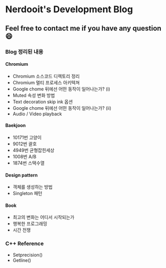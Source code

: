 # Nerdooit's Development Blog

## Feel free to contact me if you have any question :smile:

### Blog 정리된 내용
#### Chromium
- Chromium 소스코드 디렉토리 정리
- Chromium 멀티 프로세스 아키텍쳐
- Google chome 뒤에선 어떤 동작이 일어나는가? (i)
- Muted 속성 변화 방법
- Text decoration skip ink 옵션
- Google chome 뒤에선 어떤 동작이 일어나는가? (ii)
- Audio / Video playback

#### Baekjoon
- 10171번 고양이
- 9012번 괄호
- 4949번 균형잡힌세상
- 1008번 A/B
- 1874번 스택수열

#### Design pattern
- 객체를 생성하는 방법
- Singleton 패턴

#### Book
- 최고의 변화는 어디서 시작되는가
- 행복한 프로그래밍
- 시간 전쟁

### C++ Reference
- Setprecision()
- Getline()
